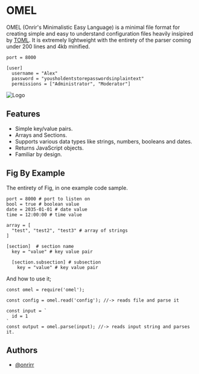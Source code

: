 # OMEL 

OMEL (Onrir's Minimalistic Easy Language) is a minimal file format for creating simple and easy to understand configuration files heavily insipired by [TOML](https://toml.io/en/). It is extremely lightweight with the entirety of the parser coming under 200 lines and 4kb minified.

```
port = 8000

[user]
  username = "Alex"
  password = "yousholdentstorepasswordsinplaintext"
  permissions = ["Administrator", "Moderator"]
```

![Logo](https://media.discordapp.net/attachments/1069307384230596658/1103750132983418890/test.png)


## Features

- Simple key/value pairs.
- Arrays and Sections.
- Supports various data types like strings, numbers, booleans and dates.
- Returns JavaScript objects.
- Familiar by design.


## Fig By Example

The entirety of Fig, in one example code sample.
```
port = 8000 # port to listen on
bool = true # boolean value
date = 2035-01-01 # date value
time = 12:00:00 # time value

array = [
  "test", "test2", "test3" # array of strings
]

[section]  # section name
  key = "value" # key value pair

  [section.subsection] # subsection
    key = "value" # key value pair
```

And how to use it;
```
const omel = require('omel');

const config = omel.read('config'); //-> reads file and parse it

const input = `
  id = 1
`
const output = omel.parse(input); //-> reads input string and parses it.
```
## Authors

- [@onrirr](https://www.github.com/onrirr)
